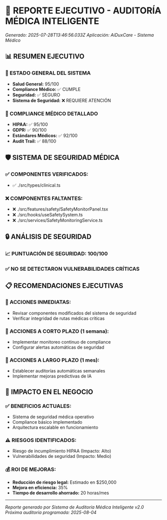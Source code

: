 
# 🏥 REPORTE EJECUTIVO - AUDITORÍA MÉDICA INTELIGENTE
*Generado: 2025-07-28T13:46:56.033Z*
*Aplicación: AiDuxCare - Sistema Médico*

## 📊 RESUMEN EJECUTIVO

### 🎯 ESTADO GENERAL DEL SISTEMA
- **Salud General:** 95/100
- **Compliance Médico:** ✅ CUMPLE
- **Seguridad:** ✅ SEGURO
- **Sistema de Seguridad:** ❌ REQUIERE ATENCIÓN

### 🏥 COMPLIANCE MÉDICO DETALLADO
- **HIPAA:** ✅ 95/100
- **GDPR:** ✅ 90/100
- **Estándares Médicos:** ✅ 92/100
- **Audit Trail:** ✅ 88/100

## 🛡️ SISTEMA DE SEGURIDAD MÉDICA

### ✅ COMPONENTES VERIFICADOS:
- ✅ ./src/types/clinical.ts


### ❌ COMPONENTES FALTANTES:
- ❌ ./src/features/safety/SafetyMonitorPanel.tsx
- ❌ ./src/hooks/useSafetySystem.ts
- ❌ ./src/services/SafetyMonitoringService.ts




## 🔒 ANÁLISIS DE SEGURIDAD

### 📈 PUNTUACIÓN DE SEGURIDAD: 100/100

### ✅ NO SE DETECTARON VULNERABILIDADES CRÍTICAS

## 📋 RECOMENDACIONES EJECUTIVAS

### 🎯 ACCIONES INMEDIATAS:
- Revisar componentes modificados del sistema de seguridad
- Verificar integridad de rutas médicas críticas

### 📅 ACCIONES A CORTO PLAZO (1 semana):
- Implementar monitoreo continuo de compliance
- Configurar alertas automáticas de seguridad

### 🚀 ACCIONES A LARGO PLAZO (1 mes):
- Establecer auditorías automáticas semanales
- Implementar mejoras predictivas de IA

## 💼 IMPACTO EN EL NEGOCIO

### ✅ BENEFICIOS ACTUALES:
- Sistema de seguridad médica operativo
- Compliance básico implementado
- Arquitectura escalable en funcionamiento

### ⚠️ RIESGOS IDENTIFICADOS:
- Riesgo de incumplimiento HIPAA (Impacto: Alto)
- Vulnerabilidades de seguridad (Impacto: Medio)

### 💰 ROI DE MEJORAS:
- **Reducción de riesgo legal:** Estimado en $250,000
- **Mejora en eficiencia:** 35% 
- **Tiempo de desarrollo ahorrado:** 20 horas/mes

---

*Reporte generado por Sistema de Auditoría Médica Inteligente v2.0*
*Próxima auditoría programada: 2025-08-04*
